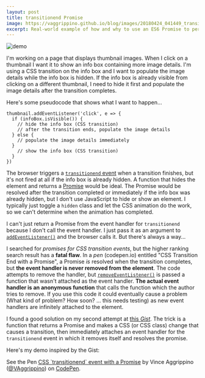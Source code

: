 ```yaml
---
layout: post
title: transitionend Promise
image: https://vaggrippino.github.io/blog/images/20180424_041449_transitionend_Promise_demo.gif
excerpt: Real-world example of how and why to use an ES6 Promise to perform an action when a CSS transition completes.
---
```

<img style="display: block; margin: auto;" alt="demo" src="{{ site.baseurl }}/images/20180424_041449_transitionend_Promise_demo.gif">

I'm working on a page that displays thumbnail images. When I click on a thumbnail I want it to show an info box containing more image details. I'm using a CSS transition on the info box and I want to populate the image details while the info box is hidden. If the info box is already visible from clicking on a different thumbnail, I need to hide it first and populate the image details after the transition completes.

Here's some pseudocode that shows what I want to happen...

    thumbnail.addEventListener('click', e => {
      if (infoBox.isVisible()) {
        // hide the info box (CSS transition)
        // after the transition ends, populate the image details
      } else {
        // populate the image details immediately
      }
        // show the info box (CSS transition)
      }
    })

The browser triggers a [`transitionend` event](https://developer.mozilla.org/en-US/docs/Web/Events/transitionend) when a transition finishes, but it's not fired at all if the info box is already hidden. A function that hides the element and returns a [Promise](https://developer.mozilla.org/en-US/docs/Web/JavaScript/Guide/Using_promises) would be ideal. The Promise would be resolved after the transition completed or immediately if the info box was already hidden, but I don't use JavaScript to hide or show an element. I typically just toggle a `hidden` class and let the CSS animation do the work, so we can't determine when the animation has completed.

I can't just return a Promise from the event handler for `transitionend` because I don't call the event handler. I just pass it as an argument to [`addEventListener()`](https://developer.mozilla.org/en-US/docs/Web/API/EventTarget/addEventListener) and the browser calls it. But there's always a way...

I searched for *promises for CSS transition events*, but the higher ranking search result has a **fatal flaw**. In a *pen* (codepen.io) entitled "CSS Transition End with a Promise", a Promise *is* resolved when the transition completes, but **the event handler is never removed from the element**. The code attempts to remove the handler, but [`removeEventListener()`](https://developer.mozilla.org/en-US/docs/Web/API/EventTarget/removeEventListener) is passed a function that wasn't attached as the event handler. **The actual event handler is an anonymous function** that calls the function which the author tries to remove. If you use this code it could eventually cause a problem (What kind of problem? How soon? ... this needs testing) as new event handlers are infinitely attached to the element. 

I found a good solution on my second attempt at [this *Gist*](https://gist.github.com/davej/44e3bbec414ed4665220). The trick is a function that returns a Promise and makes a CSS (or CSS class) change that causes a transition, then immediately attaches an event handler for the `transitionend` event in which it removes itself and resolves the promise.

Here's my demo inspired by the Gist:

<p data-height="431" data-theme-id="dark" data-slug-hash="pVgjjj" data-default-tab="js,result" data-user="VAggrippino" data-embed-version="2" data-pen-title="CSS `transitionend` event with a Promise" class="codepen">See the Pen <a href="https://codepen.io/VAggrippino/pen/pVgjjj/">CSS `transitionend` event with a Promise</a> by Vince Aggrippino (<a href="https://codepen.io/VAggrippino">@VAggrippino</a>) on <a href="https://codepen.io">CodePen</a>.</p>
<script async src="https://static.codepen.io/assets/embed/ei.js"></script>
